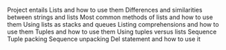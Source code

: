Project entails
Lists and how to use them
Differences and similarities between strings and lists
Most common methods of lists and how to use them
Using lists as stacks and queues
Listing comprehensions and how to use them
Tuples and how to use them
Using tuples versus lists
Sequence
Tuple packing
Sequence unpacking
Del statement and how to use it

